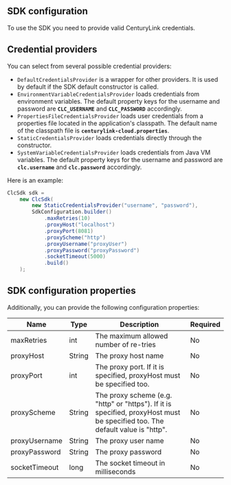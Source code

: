 SDK configuration
-----------------
To use the SDK you need to provide valid CenturyLink credentials.

Credential providers
--------------------
You can select from several possible credential providers:

* `DefaultCredentialsProvider` is a wrapper for other providers. It is used by default if the SDK default constructor is called.
* `EnvironmentVariableCredentialsProvider` loads credentials from environment variables. The default property keys for the username and password are **`CLC_USERNAME`** and **`CLC_PASSWORD`** accordingly.
* `PropertiesFileCredentialsProvider` loads user credentials from a properties file located in the application's classpath. The default name of the classpath file is **`centurylink-cloud.properties`**.
* `StaticCredentialsProvider` loads credentials directly through the constructor.
* `SystemVariableCredentialsProvider` loads credentials from Java VM variables. The default property keys for the username and password are **`clc.username`** and **`clc.password`** accordingly.

Here is an example:

``` java
ClcSdk sdk = 
    new ClcSdk(
        new StaticCredentialsProvider("username", "password"),
        SdkConfiguration.builder()
            .maxRetries(10)
            .proxyHost("localhost")
            .proxyPort(8081)
            .proxyScheme("http")
            .proxyUsername("proxyUser")
            .proxyPassword("proxyPassword")
            .socketTimeout(5000)
            .build()
    );
```

SDK configuration properties
----------------------------
Additionally, you can provide the following configuration properties:

<table>
<thead>
<tr>
<th>Name</th>
<th>Type</th>
<th>Description</th>
<th>Required</th>
</tr>
</thead>
<tbody>
<tr>
<td>maxRetries</td>
<td>int</td>
<td>The maximum allowed number of re-tries</td>
<td>No</td>
</tr>
<tr>
<td>proxyHost</td>
<td>String</td>
<td>The proxy host name</td>
<td>No</td>
</tr>
<tr>
<td>proxyPort</td>
<td>int</td>
<td>The proxy port. If it is specified, proxyHost must be specified too.</td>
<td>No</td>
</tr>
<tr>
<td>proxyScheme</td>
<td>String</td>
<td>The proxy scheme (e.g. "http" or "https"). If it is specified, proxyHost must be specified too. The default value is "http".</td>
<td>No</td>
</tr>
<tr>
<td>proxyUsername</td>
<td>String</td>
<td>The proxy user name</td>
<td>No</td>
</tr>
<tr>
<td>proxyPassword</td>
<td>String</td>
<td>The proxy password</td>
<td>No</td>
</tr>
<tr>
<td>socketTimeout</td>
<td>long</td>
<td>The socket timeout in milliseconds</td>
<td>No</td>
</tr>
</tbody>
</table>